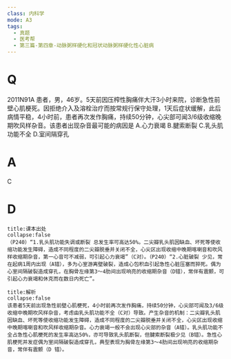 ```yaml
---
class: 内科学
mode: A3
tags:
  - 真题
  - 医考帮
  - 第三篇-第四章-动脉粥样硬化和冠状动脉粥样硬化性心脏病
---
```


# Q
2011N91A 患者，男，46岁。5天前因压榨性胸痛伴大汗3小时来院，诊断急性前壁心肌梗死。因拒绝介入及溶栓治疗而按常规行保守处理，1天后症状缓解，此后病情平稳，4小时前，患者再次发作胸痛，持续50分钟，心尖部可闻3/6级收缩晚期吹风样杂音。该患者出现杂音最可能的病因是
A.心力衰竭
B.腱索断裂
C.乳头肌功能不全
D.室间隔穿孔

# A
C
# D
```ad-note
title:课本出处
collapse:false
（P240）“1.乳头肌功能失调或断裂 总发生率可高达50%。二尖瓣乳头肌因缺血、坏死等使收缩功能发生障碍，造成不同程度的二尖瓣脱垂并关闭不全，心尖区出现收缩中晚期喀喇音和吹风样收缩期杂音，第一心音可不减弱，可引起心力衰竭”（C对）。（P240）“2.心脏破裂 少见，常在起病1周内出现（A错），多为心室游离壁破裂，造成心包积血引起急性心脏压塞而猝死。偶为心室间隔破裂造成穿孔，在胸骨左缘第3～4肋间出现响亮的收缩期杂音（D错），常伴有震颤，可引起心力衰竭和休克而在数日内死亡”。
```

```ad-summary
title:解析
collapse:false
该患者5天前出现急性前壁心肌梗死，4小时前再次发作胸痛，持续50分钟，心尖部可闻及3/6级收缩中晚期吹风样杂音，考虑由乳头肌功能不全（C对）导致。产生杂音的机制：二尖瓣乳头肌因缺血、坏死等使收缩功能发生障碍，造成不同程度的二尖瓣脱垂并关闭不全，心尖区出现收缩中晚期喀喇音和吹风样收缩期杂音。心力衰竭一般不会出现心尖部的杂音（A错）。乳头肌功能不全占急性心肌梗死的发生率高达50%，亦可导致乳头肌断裂，但腱索断裂极少见（B错）。急性心肌梗死并发症偶为室间隔破裂造成穿孔，典型表现为胸骨左缘第3～4肋间出现响亮的收缩期杂音，常伴有震颤（D 错）。
```

